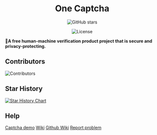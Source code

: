 <div align="center">

# One Captcha

![GitHub stars](https://img.shields.io/github/stars/Dev-Huang1/Air-Captcha.svg?style=for-the-badge)

![License](https://img.shields.io/github/license/Dev-Huang1/Air-Captcha.svg?style=for-the-badge)

</div>

🎉**A free human-machine verification product project that is secure and privacy-protecting.**

## Contributors

![Contributors](https://opencollective.com/Air-Captcha/contributors.svg?width=890&button=false)

## Star History

[![Star History Chart](https://api.star-history.com/svg?repos=Dev-Huang1/One-Captcha&type=Date)](https://star-history.com/#Dev-Huang1/One-Captcha&Date)

## Help

[Captcha demo](https://captcha.xyehr.cn) [Wiki](https://help.xyehr.cn/jekyll/2024-07-05-air-captcha.html) [Github Wiki](https://github.com/Dev-Huang1/Air-Captcha/wiki)
[Report problem](mailto:devhuang000@outlook.com)
